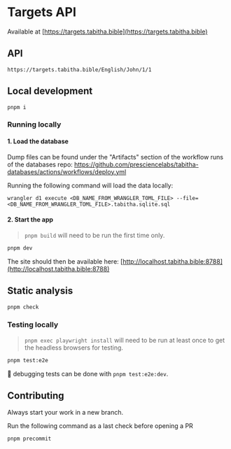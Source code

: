 # Targets API

Available at [https://targets.tabitha.bible](https://targets.tabitha.bible)

## API

`https://targets.tabitha.bible/English/John/1/1`

## Local development

`pnpm i`

### Running locally

#### 1. Load the database

Dump files can be found under the "Artifacts" section of the workflow runs of the databases repo:  https://github.com/presciencelabs/tabitha-databases/actions/workflows/deploy.yml

Running the following command will load the data locally:

`wrangler d1 execute <DB_NAME_FROM_WRANGLER_TOML_FILE> --file=<DB_NAME_FROM_WRANGLER_TOML_FILE>.tabitha.sqlite.sql`

#### 2. Start the app

> `pnpm build` will need to be run the first time only.

```bash
pnpm dev
```

The site should then be available here: [http://localhost.tabitha.bible:8788](http://localhost.tabitha.bible:8788)

## Static analysis

```bash
pnpm check
```
### Testing locally

> `pnpm exec playwright install` will need to be run at least once to get the headless browsers for testing.

```bash
pnpm test:e2e
```

🐛 debugging tests can be done with `pnpm test:e2e:dev`.

## Contributing

Always start your work in a new branch.

Run the following command as a last check before opening a PR

```bash
pnpm precommit
```
